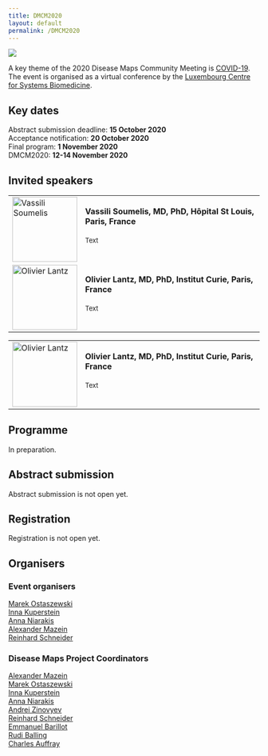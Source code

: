 ```yaml
---
title: DMCM2020
layout: default
permalink: /DMCM2020
---
```




<img src="../images/places/covid-19-banner.jpg"/>

A key theme of the 2020 Disease Maps Community Meeting is <a href="https://covid.pages.uni.lu/map_curation">COVID-19</a>. The event is organised as a virtual conference by the <a target="_blank" href="https://wwwen.uni.lu/lcsb">Luxembourg Centre for Systems Biomedicine</a>.

## Key dates

Abstract submission deadline: **15 October 2020**  
Acceptance notification: **20 October 2020**  
Final program: **1 November 2020**  
DMCM2020: **12-14 November 2020**  


## Invited speakers

<table>
<tr>
<td style="width: 130px;"><img src="../images/teamhq/VassiliSoumelis.jpg" alt="Vassili Soumelis" width="130"/></td>
<td><strong>Vassili Soumelis, MD, PhD, Hôpital St Louis, Paris, France</strong><p style="line-height:150%; font-size:13px; padding-top:6px; text-align:justify">Text</p></td>
</tr>
<tr>
<td style="width: 130px;"><img src="../images/teamhq/OlivierLantz.jpg" alt="Olivier Lantz" width="130"/></td>
<td><strong>Olivier Lantz, MD, PhD, Institut Curie, Paris, France</strong><p style="line-height:150%; font-size:13px; padding-top:6px; text-align:justify">Text</p></td>
</tr>
</table>


<table>
<tr>
<td style="width: 130px;"><img src="../images/teamhq/OlivierLantz.jpg" alt="Olivier Lantz" width="130"/></td>
<td><strong>Olivier Lantz, MD, PhD, Institut Curie, Paris, France</strong><p style="line-height:150%; font-size:13px; padding-top:6px; text-align:justify">Text</p></td>
</tr>
</table>

## Programme

In preparation.

## Abstract submission

Abstract submission is not open yet.  

## Registration

Registration is not open yet.

<!--## Acknowledgments
We would like to thank Marion Ferraez for her help with the design of the event webpage.  -->

## Organisers

### Event organisers

<p><a href="mailto:marek.ostaszewski@uni.lu">Marek Ostaszewski</a>  
<br /><a href="mailto:inna.kuperstein@curie.fr">Inna Kuperstein</a>  
<br /><a href="mailto:anna.niaraki@univ-evry.fr">Anna Niarakis</a>  
<br /><a href="mailto:a.mazein@gmail.com">Alexander Mazein</a>  
<br /><a href="mailto:reinhard.schneider@uni.lu">Reinhard Schneider</a>  
</p>

### Disease Maps Project Coordinators

<p><a href="mailto:a.mazein@gmail.com">Alexander Mazein</a>
<br /><a href="mailto:marek.ostaszewski@uni.lu">Marek Ostaszewski</a>
<br /><a href="mailto:inna.kuperstein@curie.fr">Inna Kuperstein</a>
<br /><a href="mailto:anna.niaraki@univ-evry.fr">Anna Niarakis</a>
<br /><a href="mailto:andrei.zinovyev@curie.fr">Andrei Zinovyev</a>
<br /><a href="mailto:reinhard.schneider@uni.lu">Reinhard Schneider</a>
<br /><a href="mailto:emmanuel.barillot@curie.fr ">Emmanuel Barillot</a>
<br /><a href="mailto:rudi.balling@uni.lu">Rudi Balling</a>
<br /><a href="mailto:cauffray@eisbm.org">Charles Auffray</a>
</p>

<!--## Contact-->

<!--## Co-organizers-->

